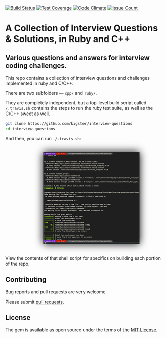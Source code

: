 [![Build Status](https://travis-ci.org/kigster/interview-questions.svg?branch=master)](https://travis-ci.org/kigster/interview-questions)
[![Test Coverage](https://codeclimate.com/github/kigster/interview-questions/badges/coverage.svg)](https://codeclimate.com/github/kigster/interview-questions/coverage)
[![Code Climate](https://codeclimate.com/github/kigster/interview-questions/badges/gpa.svg)](https://codeclimate.com/github/kigster/interview-questions)
[![Issue Count](https://codeclimate.com/github/kigster/interview-questions/badges/issue_count.svg)](https://codeclimate.com/github/kigster/interview-questions)

# A Collection of Interview Questions & Solutions, in Ruby and C++

## Various questions and answers for interview coding challenges.

This repo contains a collection of interview questions and challenges implemented in ruby and C/C++.

There are two subfolders — `cpp/` and `ruby/`. 

They are completely independent, but a top-level build script called `/.travis.sh` contains the steps to run the ruby test suite, as well as the C/C++ sweet as well.

```bash
git clone https://github.com/kigster/interview-questions 
cd interview-questions
```

And then, you can run `./.travis.sh`:


<a href="doc/test-suite.png" target="_blank" style="text-align: center; width: 100%; display: block; padding: 20px;" ><img src="doc/test-suite.png" width="60%" border="1" style="box-shadow: 0 0 25px black; "></a>

View the contents of that shell script for specifics on building each portion of the repo.

## Contributing

Bug reports and pull requests are very welcome. 

Please submit [pull requests](https://github.com/kigster/interview-questions).

## License

The gem is available as open source under the terms of the [MIT License](http://opensource.org/licenses/MIT).
